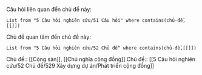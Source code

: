 Câu hỏi liên quan đến chủ đề này:
```dataview
List from "5 Câu hỏi nghiên cứu/51 Câu hỏi" where contains(chủ-đề,[[]]) 
```

Chủ đề quan tâm đến chủ đề này:
```dataview
List from "5 Câu hỏi nghiên cứu/52 Chủ đề" where contains(chủ-đề,[[]]) 
```

Chủ đề:: [[Cộng sản]], [[Chủ nghĩa cộng đồng]]
Chủ đề:: [[5 Câu hỏi nghiên cứu/52 Chủ đề/529 Xây dựng dự án/Phát triển cộng đồng]]